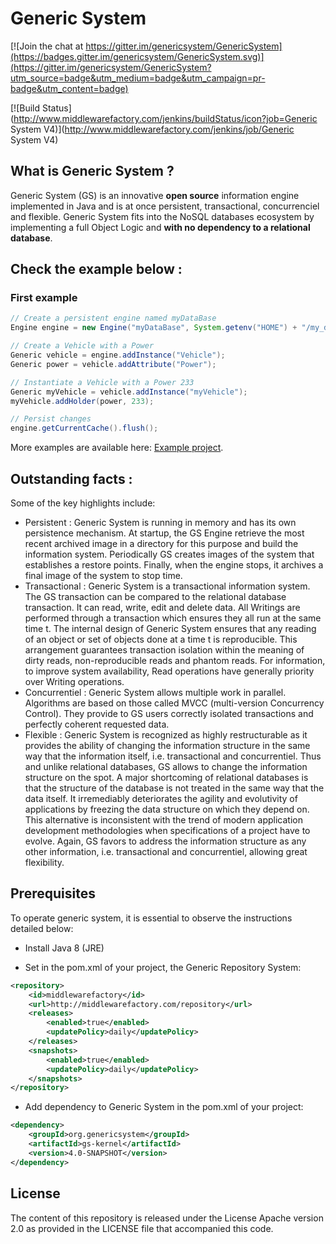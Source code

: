 Generic System
==============

[![Join the chat at https://gitter.im/genericsystem/GenericSystem](https://badges.gitter.im/genericsystem/GenericSystem.svg)](https://gitter.im/genericsystem/GenericSystem?utm_source=badge&utm_medium=badge&utm_campaign=pr-badge&utm_content=badge)

[![Build Status](http://www.middlewarefactory.com/jenkins/buildStatus/icon?job=Generic System V4)](http://www.middlewarefactory.com/jenkins/job/Generic System V4)

What is Generic System ?
------------------------
Generic System (GS) is an innovative **open source** information engine implemented in Java 
and is at once persistent, transactional, concurrenciel and flexible.
Generic System  fits into the NoSQL databases ecosystem by implementing a full Object Logic
and **with no dependency to a relational database**.

Check the example below :
-------------------------

### First example
```java
// Create a persistent engine named myDataBase
Engine engine = new Engine("myDataBase", System.getenv("HOME") + "/my_directory_path");

// Create a Vehicle with a Power
Generic vehicle = engine.addInstance("Vehicle");
Generic power = vehicle.addAttribute("Power");

// Instantiate a Vehicle with a Power 233
Generic myVehicle = vehicle.addInstance("myVehicle");
myVehicle.addHolder(power, 233);

// Persist changes
engine.getCurrentCache().flush();
```

More examples are available here: [Example project](https://github.com/genericsystem/genericsystem2014/tree/master/gs-example).

Outstanding facts :
-------------------
Some of the key highlights include:
* Persistent : Generic System is running in memory and has its own persistence mechanism. At startup, the GS Engine retrieve the most recent archived image
in a directory for this purpose and build the information system. Periodically GS creates images of the system that establishes a restore points.
Finally, when the engine stops, it archives a final image of the system to stop time.
* Transactional : Generic System is a transactional information system. The GS transaction can be compared to the relational database transaction.
 It can read, write, edit and delete data. All Writings are performed through a transaction which ensures they all run at the same time t. 
 The internal design of Generic System ensures that any reading of an object or set of objects done at a time t is reproducible. This arrangement guarantees transaction 
 isolation within the meaning of dirty reads, non-reproducible reads and phantom reads. For information,  to improve system availability, Read operations have generally 
 priority over Writing operations.
* Concurrentiel : Generic System allows multiple work in parallel. Algorithms are based on those called MVCC (multi-version Concurrency Control). They provide to GS users
 correctly isolated transactions and perfectly coherent requested data.
* Flexible : Generic System is recognized as highly restructurable as it provides the ability of changing the information structure in the same way that the information itself,
i.e. transactional and concurrentiel. Thus and unlike relational databases, GS allows to change the information  structure on the spot. 
A major shortcoming of relational databases is that the structure of the database is not treated in the same way that the data itself. 
It irremediably deteriorates the agility and evolutivity of applications by freezing the data structure on which they depend on.
This alternative is inconsistent  with the trend of modern application development methodologies  when specifications of a project have to evolve. 
Again, GS  favors to address the information structure as any other information, i.e. transactional and concurrentiel, allowing great flexibility.

Prerequisites
-------------

To operate generic system, it is essential to observe the instructions detailed below:
*  Install Java 8 (JRE)

* Set in the pom.xml of your project, the Generic Repository System:
```xml
<repository>
    <id>middlewarefactory</id>
    <url>http://middlewarefactory.com/repository</url>
    <releases>
        <enabled>true</enabled>
        <updatePolicy>daily</updatePolicy>
    </releases>
    <snapshots>
        <enabled>true</enabled>
        <updatePolicy>daily</updatePolicy>
    </snapshots>
</repository>
```

* Add dependency to Generic System in the pom.xml of your project:
```xml
<dependency>
    <groupId>org.genericsystem</groupId>
    <artifactId>gs-kernel</artifactId>
    <version>4.0-SNAPSHOT</version>
</dependency>
```

License
-------

The content of this repository is released under the License Apache version 2.0 as provided in the LICENSE file that accompanied this code.
